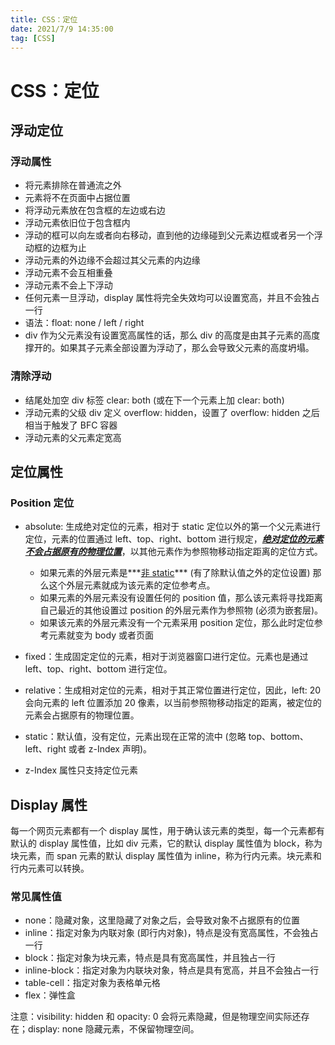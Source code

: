 ```yaml
---
title: CSS：定位
date: 2021/7/9 14:35:00
tag: [CSS]
---
```


# CSS：定位

## 浮动定位

### 浮动属性

- 将元素排除在普通流之外
- 元素将不在页面中占据位置
- 将浮动元素放在包含框的左边或右边
- 浮动元素依旧位于包含框内
- 浮动的框可以向左或者向右移动，直到他的边缘碰到父元素边框或者另一个浮动框的边框为止
- 浮动元素的外边缘不会超过其父元素的内边缘
- 浮动元素不会互相重叠
- 浮动元素不会上下浮动
- 任何元素一旦浮动，display 属性将完全失效均可以设置宽高，并且不会独占一行
- 语法：float: none / left / right
- div 作为父元素没有设置宽高属性的话，那么 div 的高度是由其子元素的高度撑开的。如果其子元素全部设置为浮动了，那么会导致父元素的高度坍塌。

### 清除浮动

- 结尾处加空 div 标签 clear: both (或在下一个元素上加 clear: both)
- 浮动元素的父级 div 定义 overflow: hidden，设置了 overflow: hidden 之后相当于触发了 BFC 容器
- 浮动元素的父元素定宽高

## 定位属性

### Position 定位

- absolute: 生成绝对定位的元素，相对于 static 定位以外的第一个父元素进行定位，元素的位置通过 left、top、right、bottom 进行规定，***<u>绝对定位的元素不会占据原有的物理位置</u>***，以其他元素作为参照物移动指定距离的定位方式。
  - 如果元素的外层元素是***<u>非 static</u>*** (有了除默认值之外的定位设置) 那么这个外层元素就成为该元素的定位参考点。
  - 如果元素的外层元素没有设置任何的 position 值，那么该元素将寻找距离自己最近的其他设置过 position 的外层元素作为参照物 (必须为嵌套层)。
  - 如果该元素的外层元素没有一个元素采用 position 定位，那么此时定位参考元素就变为 body 或者页面

- fixed：生成固定定位的元素，相对于浏览器窗口进行定位。元素也是通过 left、top、right、bottom 进行定位。
- relative：生成相对定位的元素，相对于其正常位置进行定位，因此，left: 20 会向元素的 left 位置添加 20 像素，以当前参照物移动指定的距离，被定位的元素会占据原有的物理位置。
- static：默认值，没有定位，元素出现在正常的流中 (忽略 top、bottom、left、right 或者 z-Index 声明)。
- z-Index 属性只支持定位元素

## Display 属性

每一个网页元素都有一个 display 属性，用于确认该元素的类型，每一个元素都有默认的 display 属性值，比如 div 元素，它的默认 display 属性值为 block，称为块元素，而 span 元素的默认 display 属性值为 inline，称为行内元素。块元素和行内元素可以转换。

### 常见属性值

- none：隐藏对象，这里隐藏了对象之后，会导致对象不占据原有的位置
- inline：指定对象为内联对象 (即行内对象)，特点是没有宽高属性，不会独占一行
- block：指定对象为块元素，特点是具有宽高属性，并且独占一行
- inline-block：指定对象为内联块对象，特点是具有宽高，并且不会独占一行
- table-cell：指定对象为表格单元格
- flex：弹性盒

注意：visibility: hidden 和 opacity: 0 会将元素隐藏，但是物理空间实际还存在；display: none 隐藏元素，不保留物理空间。

